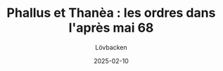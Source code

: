 ---
title: "Phallus et Thanèa : les ordres dans l'après mai 68"
date: '2025-02-10'
author: "Lövbacken"
description: ""
pinned : false
---